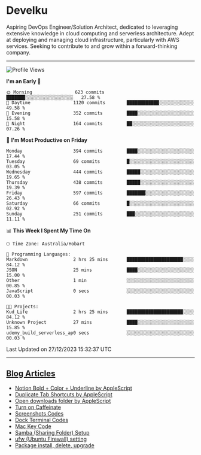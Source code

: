 <h1> Develku </h1>

Aspiring DevOps Engineer/Solution Architect, dedicated to leveraging extensive knowledge in cloud computing and serverless architecture. Adept at deploying and managing cloud infrastructure, particularly with AWS services. Seeking to contribute to and grow within a forward-thinking company.


---

<!--START_SECTION:waka-->
![Profile Views](http://img.shields.io/badge/Profile%20Views-10-blue)

**I'm an Early 🐤** 

```text
🌞 Morning                623 commits         ███████░░░░░░░░░░░░░░░░░░   27.58 % 
🌆 Daytime                1120 commits        ████████████░░░░░░░░░░░░░   49.58 % 
🌃 Evening                352 commits         ████░░░░░░░░░░░░░░░░░░░░░   15.58 % 
🌙 Night                  164 commits         ██░░░░░░░░░░░░░░░░░░░░░░░   07.26 % 
```
📅 **I'm Most Productive on Friday** 

```text
Monday                   394 commits         ████░░░░░░░░░░░░░░░░░░░░░   17.44 % 
Tuesday                  69 commits          █░░░░░░░░░░░░░░░░░░░░░░░░   03.05 % 
Wednesday                444 commits         █████░░░░░░░░░░░░░░░░░░░░   19.65 % 
Thursday                 438 commits         █████░░░░░░░░░░░░░░░░░░░░   19.39 % 
Friday                   597 commits         ███████░░░░░░░░░░░░░░░░░░   26.43 % 
Saturday                 66 commits          █░░░░░░░░░░░░░░░░░░░░░░░░   02.92 % 
Sunday                   251 commits         ███░░░░░░░░░░░░░░░░░░░░░░   11.11 % 
```


📊 **This Week I Spent My Time On** 

```text
🕑︎ Time Zone: Australia/Hobart

💬 Programming Languages: 
Markdown                 2 hrs 25 mins       █████████████████████░░░░   84.12 % 
JSON                     25 mins             ████░░░░░░░░░░░░░░░░░░░░░   15.00 % 
Other                    1 min               ░░░░░░░░░░░░░░░░░░░░░░░░░   00.85 % 
JavaScript               0 secs              ░░░░░░░░░░░░░░░░░░░░░░░░░   00.03 % 

🐱‍💻 Projects: 
Kud_Life                 2 hrs 25 mins       █████████████████████░░░░   84.12 % 
Unknown Project          27 mins             ████░░░░░░░░░░░░░░░░░░░░░   15.85 % 
udemy_build_serverless_ap0 secs              ░░░░░░░░░░░░░░░░░░░░░░░░░   00.03 % 
```


 Last Updated on 27/12/2023 15:32:37 UTC
<!--END_SECTION:waka-->

---

## [Blog Articles](https://my-digital-garden-green-seven.vercel.app/)

<!--START_SECTION:blog-->
- [Notion Bold + Color + Underline by AppleScript](https://my-digital-garden-green-seven.vercel.app/3-resource/mac-tips/notion-bold-color-underline-by-apple-script/)
- [Duplicate Tab Shortcuts by AppleScript](https://my-digital-garden-green-seven.vercel.app/3-resource/mac-tips/duplicate-tab-shortcuts-by-apple-script/)
- [Open downloads folder by AppleScript](https://my-digital-garden-green-seven.vercel.app/3-resource/mac-tips/open-downloads-folder-by-apple-script/)
- [Turn on Caffeinate](https://my-digital-garden-green-seven.vercel.app/3-resource/mac-tips/turn-on-caffeinate/)
- [Screenshots Codes](https://my-digital-garden-green-seven.vercel.app/3-resource/mac-tips/screenshots-codes/)
- [Dock Terminal Codes](https://my-digital-garden-green-seven.vercel.app/3-resource/mac-tips/dock-terminal-codes/)
- [Mac Key Code](https://my-digital-garden-green-seven.vercel.app/3-resource/mac-tips/mac-key-code/)
- [Samba (Sharing Folder) Setup](https://my-digital-garden-green-seven.vercel.app/3-resource/ubuntu-linux/samba-sharing-folder-setup/)
- [ufw (Ubuntu Firewall) setting](https://my-digital-garden-green-seven.vercel.app/3-resource/ubuntu-linux/ufw-ubuntu-firewall-setting/)
- [Package install, delete, upgrade](https://my-digital-garden-green-seven.vercel.app/apt/package-install-delete-upgrade/)
<!--END_SECTION:blog-->
